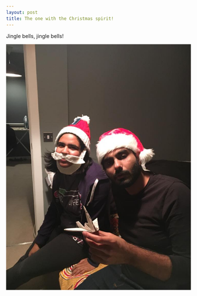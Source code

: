 ```yaml
---
layout: post
title: The one with the Christmas spirit!
---
```


Jingle bells, jingle bells!

![santa](/images/santa_gant_me.jpg)

